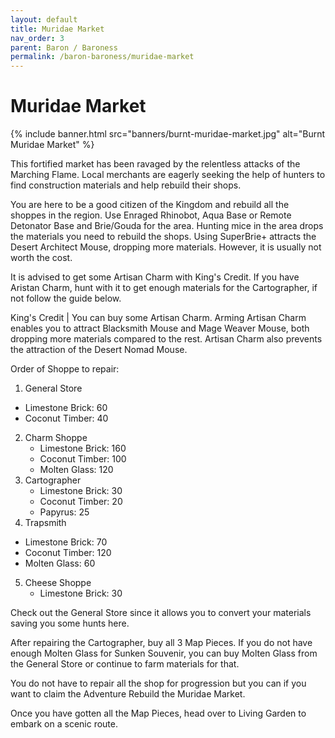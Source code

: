 ```yaml
---
layout: default
title: Muridae Market
nav_order: 3
parent: Baron / Baroness
permalink: /baron-baroness/muridae-market
---
```


# Muridae Market

{% include banner.html src="banners/burnt-muridae-market.jpg" alt="Burnt Muridae Market" %}

This fortified market has been ravaged by the relentless attacks of the Marching Flame. Local merchants are eagerly seeking the help of hunters to find construction materials and help rebuild their shops.

You are here to be a good citizen of the Kingdom and rebuild all the shoppes in the region. Use Enraged Rhinobot, Aqua Base or Remote Detonator Base and Brie/Gouda for the area. Hunting mice in the area drops the materials you need to rebuild the shops. Using SuperBrie+ attracts the Desert Architect Mouse, dropping more materials. However, it is usually not worth the cost.

It is advised to get some Artisan Charm with King's Credit. If you have Aristan Charm, hunt with it to get enough materials for the Cartographer, if not follow the guide below.

King's Credit | You can buy some Artisan Charm. Arming Artisan Charm enables you to attract Blacksmith Mouse and Mage Weaver Mouse, both dropping more materials compared to the rest. Artisan Charm also prevents the attraction of the Desert Nomad Mouse.

Order of Shoppe to repair:

1. General Store
  - Limestone Brick: 60
  - Coconut Timber: 40
2. Charm Shoppe
   - Limestone Brick: 160
   - Coconut Timber: 100
   - Molten Glass: 120
3. Cartographer
   - Limestone Brick: 30
   - Coconut Timber: 20
   - Papyrus: 25
4. Trapsmith
  - Limestone Brick: 70
  - Coconut Timber: 120
  - Molten Glass: 60
5. Cheese Shoppe
   - Limestone Brick: 30

Check out the General Store since it allows you to convert your materials saving you some hunts here.

After repairing the Cartographer, buy all 3 Map Pieces. If you do not have enough Molten Glass for Sunken Souvenir, you can buy Molten Glass from the General Store or continue to farm materials for that.

You do not have to repair all the shop for progression but you can if you want to claim the Adventure Rebuild the Muridae Market.

Once you have gotten all the Map Pieces, head over to Living Garden to embark on a scenic route.
